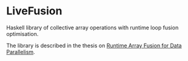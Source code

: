 # LiveFusion
Haskell library of collective array operations with runtime loop fusion optimisation.

The library is described in the thesis on [Runtime Array Fusion for Data Parallelism](https://raw.github.com/roldugin/Thesis/master/Runtime%20Array%20Fusion%20for%20Data%20Parallelism.pdf).
